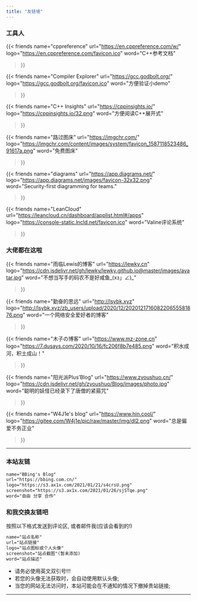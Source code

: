 ```yaml
---
title: "友链墙"
---
```


### 工具人

<div class="flink" id="article-container">
<div class="friend-list-div" >

{{< friends
name="cppreference"
url="https://en.cppreference.com/w/"
logo="https://en.cppreference.com/favicon.ico"
word="C++参考文档"
>}}

{{< friends
name="Compiler Explorer"
url="https://gcc.godbolt.org/"
logo="https://gcc.godbolt.org/favicon.ico"
word="方便验证小demo"
>}}

{{< friends
name="C++ Insights"
url="https://cppinsights.io/"
logo="https://cppinsights.io/32.png"
word="方便阅读C++展开式"
>}}

{{< friends
name="路过图床"
url="https://imgchr.com/"
logo="https://imgchr.com/content/images/system/favicon_1587118523486_91617a.png"
word="免费图床"
>}}

{{< friends
name="diagrams"
url="https://app.diagrams.net/"
logo="https://app.diagrams.net/images/favicon-32x32.png"
word="Security-first diagramming for teams."
>}}

{{< friends
name="LeanCloud"
url="https://leancloud.cn/dashboard/applist.html#/apps"
logo="https://console-static.lncld.net/favicon.ico"
word="Valine评论系统"
>}}

</div>
</div>

### 大佬都在这啦

<div class="flink" id="article-container">
<div class="friend-list-div" >

{{< friends
name="雨临Lewis的博客"
url="https://lewky.cn"
logo="https://cdn.jsdelivr.net/gh/lewky/lewky.github.io@master/images/avatar.jpg"
word="不想当写手的码农不是好咸鱼_(xз」∠)_"
>}}

{{< friends
name="勤奋的思远"
url="http://lsybk.xyz"
logo="http://lsybk.xyz/zb_users/upload/2020/12/202012171608220655581876.png"
word="一个网络安全爱好者的博客"
>}}

{{< friends
name="木子の博客"
url="https://www.mz-zone.cn"
logo="https://7.dusays.com/2020/10/16/fc206f8b7e485.png"
word="积水成河，积土成山！"
>}}

{{< friends
name="阳光派Plus’Blog"
url="https://www.zyoushuo.cn/"
logo="https://cdn.jsdelivr.net/gh/zyoushuo/Blog/images/photo.jpg"
word="聪明的妖怪已经录下了唐僧的紧箍咒"
>}}

{{< friends
name="W4J1e's blog"
url="https://www.hin.cool/"
logo="https://gitee.com/W4j1e/pic/raw/master/img/dl2.png"
word="总是偏爱不务正业"
>}}

</div>
</div>

---

### 本站友链

```HTML
name="BBing's Blog"
url="https://bbing.com.cn/"
logo="https://s3.ax1x.com/2021/01/21/s4crsU.png"
screenshot="https://s3.ax1x.com/2021/01/26/sjSTqe.png"
word="自由 分享 合作"
```

### 和我交换友链吧

按照以下格式发送到评论区, 或者邮件我(应该会看到的!)

```HTML
name="站点名称"
url="站点链接"
logo="站点图标或个人头像"
screenshot="站点截图"(暂未添加)
word="站点描述"
```

- 请务必使用英文双引号!!!
- 若您的头像无法获取时，会自动使用默认头像;
- 当您的网站无法访问时，本站可能会在不通知的情况下撤掉贵站链接;

---